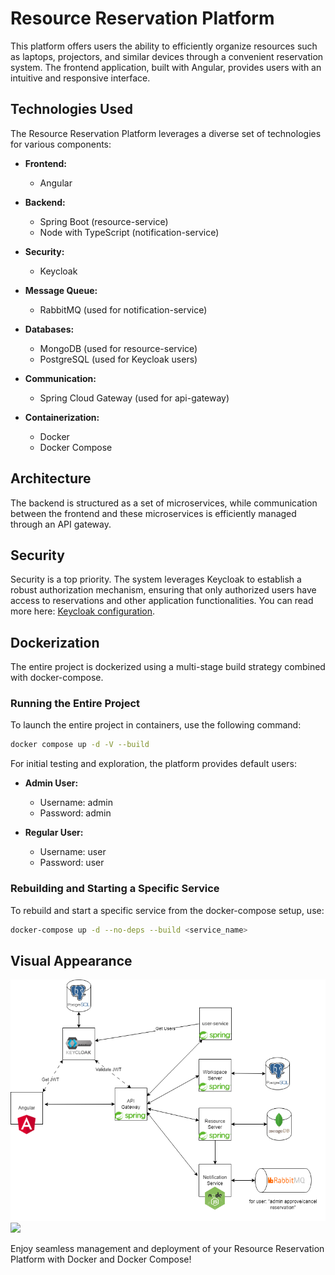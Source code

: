 # Resource Reservation Platform

This platform offers users the ability to efficiently organize resources such as laptops, projectors, and similar devices through a convenient reservation system. The frontend application, built with Angular, provides users with an intuitive and responsive interface.

## Technologies Used

The Resource Reservation Platform leverages a diverse set of technologies for various components:

- **Frontend:**
  - Angular

- **Backend:**
  - Spring Boot (resource-service)
  - Node with TypeScript (notification-service)

- **Security:**
  - Keycloak

- **Message Queue:**
  - RabbitMQ (used for notification-service)

- **Databases:**
  - MongoDB (used for resource-service)
  - PostgreSQL (used for Keycloak users)

- **Communication:**
  - Spring Cloud Gateway (used for api-gateway)

- **Containerization:**
  - Docker
  - Docker Compose

## Architecture

The backend is structured as a set of microservices, while communication between the frontend and these microservices is efficiently managed through an API gateway.

## Security

Security is a top priority. The system leverages Keycloak to establish a robust authorization mechanism, ensuring that only authorized users have access to reservations and other application functionalities.
You can read more here: [Keycloak configuration](./keycloak/README.md).


## Dockerization

The entire project is dockerized using a multi-stage build strategy combined with docker-compose.

### Running the Entire Project

To launch the entire project in containers, use the following command:

```bash
docker compose up -d -V --build
```
For initial testing and exploration, the platform provides default users:

- **Admin User:**
  - Username: admin
  - Password: admin

- **Regular User:**
  - Username: user
  - Password: user

### Rebuilding and Starting a Specific Service

To rebuild and start a specific service from the docker-compose setup, use:

```bash
docker-compose up -d --no-deps --build <service_name>
```

## Visual Appearance

![plot](./Concepts/resourcify_concept.png)
<img src="./Concepts/use-case.gif"/>


Enjoy seamless management and deployment of your Resource Reservation Platform with Docker and Docker Compose!

